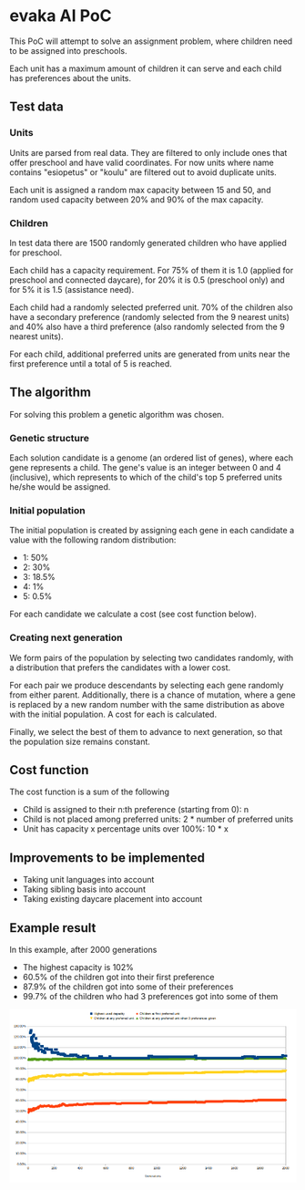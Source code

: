 # evaka AI PoC

This PoC will attempt to solve an assignment problem, where children need to be assigned into preschools. 

Each unit has a maximum amount of children it can serve and each child has preferences about the units.

## Test data

### Units

Units are parsed from real data. They are filtered to only include ones that offer preschool and have valid coordinates.
For now units where name contains "esiopetus" or "koulu" are filtered out to avoid duplicate units.

Each unit is assigned a random max capacity between 15 and 50, and random used capacity between 20% and 90% of the
max capacity.

### Children

In test data there are 1500 randomly generated children who have applied for preschool. 

Each child has a capacity requirement. For 75% of them it is 1.0 (applied for preschool and connected daycare), 
for 20% it is 0.5 (preschool only) and for 5% it is 1.5 (assistance need).

Each child had a randomly selected preferred unit. 70% of the children also have a secondary preference (randomly 
selected from the 9 nearest units) and 40% also have a third preference (also randomly selected from the 9 nearest 
units).

For each child, additional preferred units are generated from units near the first preference until a total
of 5 is reached.

## The algorithm

For solving this problem a genetic algorithm was chosen.

### Genetic structure

Each solution candidate is a genome (an ordered list of genes), where each gene represents a child. The gene's value is
an integer between 0 and 4 (inclusive), which represents to which of the child's top 5 preferred units he/she would be 
assigned.

### Initial population

The initial population is created by assigning each gene in each candidate a value with the following 
random distribution:

- 1: 50%
- 2: 30%
- 3: 18.5%
- 4: 1%
- 5: 0.5%

For each candidate we calculate a cost (see cost function below).

### Creating next generation

We form pairs of the population by selecting two candidates randomly, with a distribution that prefers the candidates 
with a lower cost. 

For each pair we produce descendants by selecting each gene randomly from either parent. Additionally, there is a 
chance of mutation, where a gene is replaced by a new random number with the same distribution as above with the 
initial population. A cost for each is calculated.

Finally, we select the best of them to advance to next generation, so that the population size remains constant.

## Cost function

The cost function is a sum of the following

- Child is assigned to their n:th preference (starting from 0): n
- Child is not placed among preferred units: 2 * number of preferred units
- Unit has capacity x percentage units over 100%: 10 * x

## Improvements to be implemented

- Taking unit languages into account
- Taking sibling basis into account
- Taking existing daycare placement into account

## Example result

In this example, after 2000 generations

- The highest capacity is 102%
- 60.5% of the children got into their first preference
- 87.9% of the children got into some of their preferences
- 99.7% of the children who had 3 preferences got into some of them

![Example result graph](./static/example-result.png)

